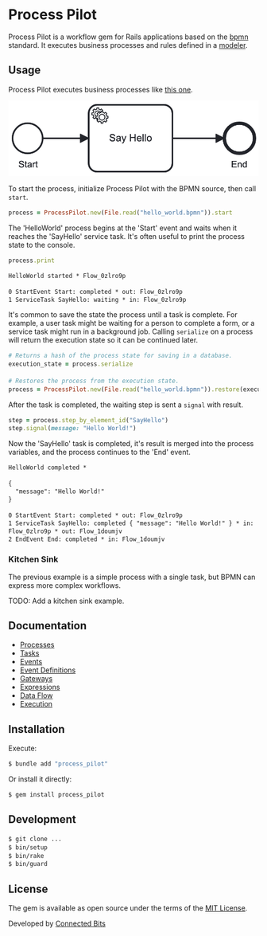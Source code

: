 # Process Pilot

Process Pilot is a workflow gem for Rails applications based on the [bpmn](https://www.bpmn.org) standard. It executes business processes and rules defined in a [modeler](https://camunda.com/download/modeler/).

## Usage

Process Pilot executes business processes like [this one](/test/fixtures/files/hello_world.bpmn).

![Example](test/fixtures/files/hello_world.png)

To start the process, initialize Process Pilot with the BPMN source, then call `start`.

```ruby
process = ProcessPilot.new(File.read("hello_world.bpmn")).start
```

The 'HelloWorld' process begins at the 'Start' event and waits when it reaches the 'SayHello' service task. It's often useful to print the process state to the console.

```ruby
process.print
```

```
HelloWorld started * Flow_0zlro9p

0 StartEvent Start: completed * out: Flow_0zlro9p
1 ServiceTask SayHello: waiting * in: Flow_0zlro9p
```

It's common to save the state the process until a task is complete. For example, a user task might be waiting for a person to complete a form, or a service task might run in a background job. Calling `serialize` on a process will return the execution state so it can be continued later.

```ruby
# Returns a hash of the process state for saving in a database.
execution_state = process.serialize

# Restores the process from the execution state.
process = ProcessPilot.new(File.read("hello_world.bpmn")).restore(execution_state)
```

After the task is completed, the waiting step is sent a `signal` with result.

```ruby
step = process.step_by_element_id("SayHello")
step.signal(message: "Hello World!")
```

Now the 'SayHello' task is completed, it's result is merged into the process variables, and the process continues to the 'End' event.

```
HelloWorld completed *

{
  "message": "Hello World!"
}

0 StartEvent Start: completed * out: Flow_0zlro9p
1 ServiceTask SayHello: completed { "message": "Hello World!" } * in: Flow_0zlro9p * out: Flow_1doumjv
2 EndEvent End: completed * in: Flow_1doumjv
```

### Kitchen Sink

The previous example is a simple process with a single task, but BPMN can express more complex workflows.

TODO: Add a kitchen sink example.

## Documentation

- [Processes](/docs/processes.md)
- [Tasks](/docs/tasks.md)
- [Events](/docs/events.md)
- [Event Definitions](/docs/event_definitions.md)
- [Gateways](/docs/gateways.md)
- [Expressions](/docs/expressions.md)
- [Data Flow](/docs/data_flow.md)
- [Execution](/docs/execution.md)

## Installation

Execute:

```bash
$ bundle add "process_pilot"
```

Or install it directly:

```bash
$ gem install process_pilot
```

## Development

```bash
$ git clone ...
$ bin/setup
$ bin/rake
$ bin/guard
```

## License

The gem is available as open source under the terms of the [MIT License](https://opensource.org/licenses/MIT).

Developed by [Connected Bits](http://www.connectedbits.com)
